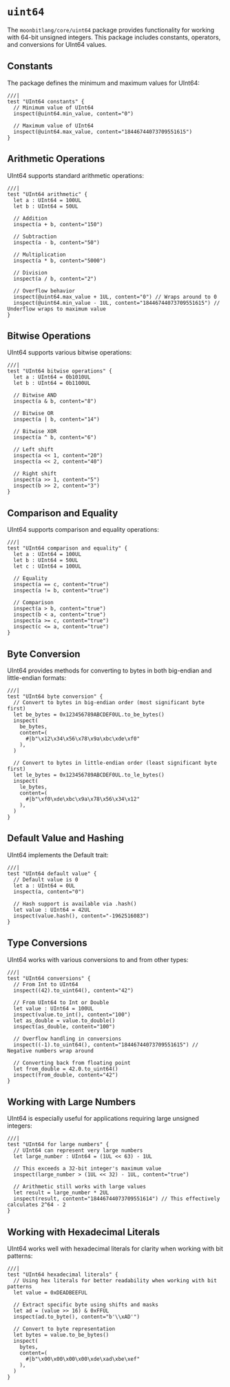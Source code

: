 # `uint64`

The `moonbitlang/core/uint64` package provides functionality for working with 64-bit unsigned integers. This package includes constants, operators, and conversions for UInt64 values.

## Constants

The package defines the minimum and maximum values for UInt64:

```moonbit
///|
test "UInt64 constants" {
  // Minimum value of UInt64
  inspect(@uint64.min_value, content="0")

  // Maximum value of UInt64
  inspect(@uint64.max_value, content="18446744073709551615")
}
```

## Arithmetic Operations

UInt64 supports standard arithmetic operations:

```moonbit
///|
test "UInt64 arithmetic" {
  let a : UInt64 = 100UL
  let b : UInt64 = 50UL

  // Addition
  inspect(a + b, content="150")

  // Subtraction
  inspect(a - b, content="50")

  // Multiplication
  inspect(a * b, content="5000")

  // Division
  inspect(a / b, content="2")

  // Overflow behavior
  inspect(@uint64.max_value + 1UL, content="0") // Wraps around to 0
  inspect(@uint64.min_value - 1UL, content="18446744073709551615") // Underflow wraps to maximum value
}
```

## Bitwise Operations

UInt64 supports various bitwise operations:

```moonbit
///|
test "UInt64 bitwise operations" {
  let a : UInt64 = 0b1010UL
  let b : UInt64 = 0b1100UL

  // Bitwise AND
  inspect(a & b, content="8")

  // Bitwise OR
  inspect(a | b, content="14")

  // Bitwise XOR
  inspect(a ^ b, content="6")

  // Left shift
  inspect(a << 1, content="20")
  inspect(a << 2, content="40")

  // Right shift
  inspect(a >> 1, content="5")
  inspect(b >> 2, content="3")
}
```

## Comparison and Equality

UInt64 supports comparison and equality operations:

```moonbit
///|
test "UInt64 comparison and equality" {
  let a : UInt64 = 100UL
  let b : UInt64 = 50UL
  let c : UInt64 = 100UL

  // Equality
  inspect(a == c, content="true")
  inspect(a != b, content="true")

  // Comparison
  inspect(a > b, content="true")
  inspect(b < a, content="true")
  inspect(a >= c, content="true")
  inspect(c <= a, content="true")
}
```

## Byte Conversion

UInt64 provides methods for converting to bytes in both big-endian and little-endian formats:

```moonbit
///|
test "UInt64 byte conversion" {
  // Convert to bytes in big-endian order (most significant byte first)
  let be_bytes = 0x123456789ABCDEF0UL.to_be_bytes()
  inspect(
    be_bytes,
    content=(
      #|b"\x12\x34\x56\x78\x9a\xbc\xde\xf0"
    ),
  )

  // Convert to bytes in little-endian order (least significant byte first)
  let le_bytes = 0x123456789ABCDEF0UL.to_le_bytes()
  inspect(
    le_bytes,
    content=(
      #|b"\xf0\xde\xbc\x9a\x78\x56\x34\x12"
    ),
  )
}
```

## Default Value and Hashing

UInt64 implements the Default trait:

```moonbit
///|
test "UInt64 default value" {
  // Default value is 0
  let a : UInt64 = 0UL
  inspect(a, content="0")

  // Hash support is available via .hash()
  let value : UInt64 = 42UL
  inspect(value.hash(), content="-1962516083")
}
```

## Type Conversions

UInt64 works with various conversions to and from other types:

```moonbit
///|
test "UInt64 conversions" {
  // From Int to UInt64
  inspect((42).to_uint64(), content="42")

  // From UInt64 to Int or Double
  let value : UInt64 = 100UL
  inspect(value.to_int(), content="100")
  let as_double = value.to_double()
  inspect(as_double, content="100")

  // Overflow handling in conversions
  inspect((-1).to_uint64(), content="18446744073709551615") // Negative numbers wrap around

  // Converting back from floating point
  let from_double = 42.0.to_uint64()
  inspect(from_double, content="42")
}
```

## Working with Large Numbers

UInt64 is especially useful for applications requiring large unsigned integers:

```moonbit
///|
test "UInt64 for large numbers" {
  // UInt64 can represent very large numbers
  let large_number : UInt64 = (1UL << 63) - 1UL

  // This exceeds a 32-bit integer's maximum value
  inspect(large_number > (1UL << 32) - 1UL, content="true")

  // Arithmetic still works with large values
  let result = large_number * 2UL
  inspect(result, content="18446744073709551614") // This effectively calculates 2^64 - 2
}
```

## Working with Hexadecimal Literals

UInt64 works well with hexadecimal literals for clarity when working with bit patterns:

```moonbit
///|
test "UInt64 hexadecimal literals" {
  // Using hex literals for better readability when working with bit patterns
  let value = 0xDEADBEEFUL

  // Extract specific byte using shifts and masks
  let ad = (value >> 16) & 0xFFUL
  inspect(ad.to_byte(), content="b'\\xAD'")

  // Convert to byte representation
  let bytes = value.to_be_bytes()
  inspect(
    bytes,
    content=(
      #|b"\x00\x00\x00\x00\xde\xad\xbe\xef"
    ),
  )
}
```
